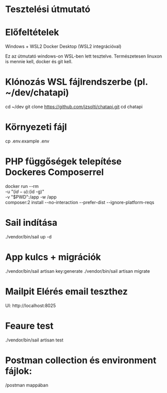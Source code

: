 # Tesztelési útmutató

# Előfeltételek

Windows + WSL2
Docker Desktop (WSL2 integrációval)

Ez az útmutató windows-on WSL-ben lett tesztelve.
Természetesen linuxon is mennie kell, docker és git kell.

# Klónozás WSL fájlrendszerbe (pl. ~/dev/chatapi)

cd ~/dev
git clone https://github.com/jzsolti/chatapi.git
cd chatapi

# Környezeti fájl

cp .env.example .env

# PHP függőségek telepítése Dockeres Composerrel

docker run --rm \
 -u "$(id -u):$(id -g)" \
 -v "$PWD":/app -w /app \
 composer:2 install --no-interaction --prefer-dist --ignore-platform-reqs

# Sail indítása

./vendor/bin/sail up -d

# App kulcs + migrációk

./vendor/bin/sail artisan key:generate
./vendor/bin/sail artisan migrate

# Mailpit Elérés email teszthez

UI: http://localhost:8025

# Feaure test

./vendor/bin/sail artisan test

# Postman collection és environment fájlok:

/postman mappában

